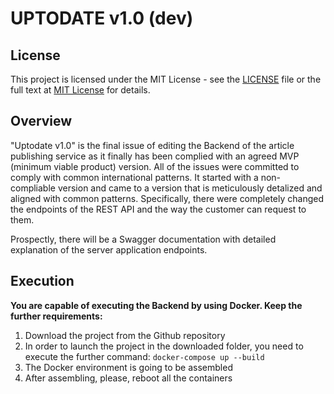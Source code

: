 # UPTODATE v1.0 (dev)

## License

This project is licensed under the MIT License - see the [LICENSE](LICENSE) file or the full text at [MIT License](https://opensource.org/licenses/MIT) for details.

## Overview

"Uptodate v1.0" is the final issue of editing the Backend of the article publishing service as it finally has been complied with an agreed MVP (minimum viable product) version.
All of the issues were committed to comply with common international patterns. It started with a non-compliable version and came to a version that is meticulously detalized and aligned with common patterns. Specifically, there were completely changed the endpoints of the REST API and the way the customer can request to them. 

Prospectly, there will be a Swagger documentation with detailed explanation of the server application endpoints.

## Execution

**You are capable of executing the Backend by using Docker. Keep the further requirements:**
1. Download the project from the Github repository
2. In order to launch the project in the downloaded folder, you need to execute the further command: `docker-compose up --build`
4. The Docker environment is going to be assembled
5. After assembling, please, reboot all the containers
